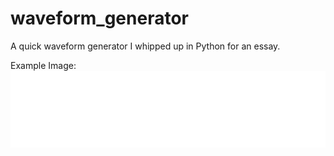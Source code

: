 # waveform_generator
A quick waveform generator I whipped up in Python for an essay.

Example Image:
![Example Image](/MAIN.png)

